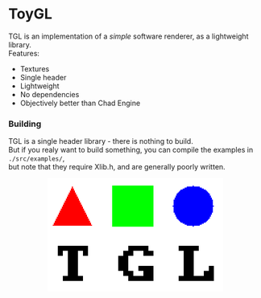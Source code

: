 # ToyGL
TGL is an implementation of a *simple* software renderer, as a lightweight library.  
Features:  
- Textures
- Single header
- Lightweight
- No dependencies
- Objectively better than Chad Engine  

### Building
TGL is a single header library - there is nothing to build.   
But if you realy want to build something, you can compile the examples in `./src/examples/`,  
but note that they require Xlib.h, and are generally poorly written.

<p align="center">
  <img src="logo.png">
</p>
